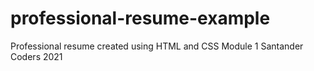 # professional-resume-example
Professional resume created using HTML and CSS
Module 1 Santander Coders 2021
